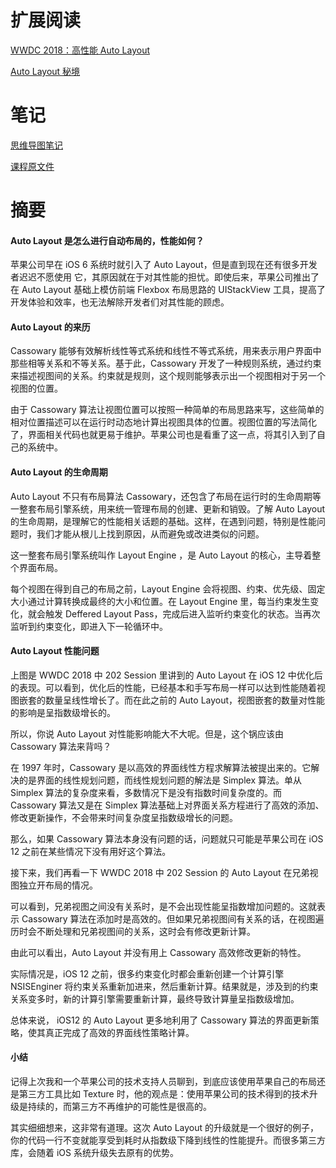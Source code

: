 # 扩展阅读

[WWDC 2018：高性能 Auto Layout](https://juejin.im/post/5b1ea5046fb9a01e2b2cc4a7)

[Auto Layout 秘境](https://github.com/johnlui/AutoLayout)

# 笔记
[思维导图笔记](https://github.com/rogertan30/GeekTime/blob/master/iOS%E5%BC%80%E5%8F%91%E9%AB%98%E6%89%8B%E8%AF%BE/AutoLayout%E6%98%AF%E6%80%8E%E4%B9%88%E8%BF%9B%E8%A1%8C%E8%87%AA%E5%8A%A8%E5%B8%83%E5%B1%80%E7%9A%84/iOS%E5%BC%80%E5%8F%91%E9%AB%98%E6%89%8B%E8%AF%BE_withMarginNotes.pdf)

[课程原文件](https://github.com/rogertan30/GeekTime/blob/master/iOS%E5%BC%80%E5%8F%91%E9%AB%98%E6%89%8B%E8%AF%BE/AutoLayout%E6%98%AF%E6%80%8E%E4%B9%88%E8%BF%9B%E8%A1%8C%E8%87%AA%E5%8A%A8%E5%B8%83%E5%B1%80%E7%9A%84/03%E4%B8%A8Auto%20Layout%20%E6%98%AF%E6%80%8E%E4%B9%88%E8%BF%9B%E8%A1%8C%E8%87%AA%E5%8A%A8%E5%B8%83%E5%B1%80%E7%9A%84%EF%BC%8C%E6%80%A7%E8%83%BD%E5%A6%82%E4%BD%95%EF%BC%9F.html)

# 摘要

#### Auto Layout 是怎么进行自动布局的，性能如何？

苹果公司早在 iOS 6 系统时就引入了 Auto Layout，但是直到现在还有很多开发者迟迟不愿使用 它，其原因就在于对其性能的担忧。即使后来，苹果公司推出了在 Auto Layout 基础上模仿前端 Flexbox 布局思路的 UIStackView 工具，提高了开发体验和效率，也无法解除开发者们对其性能的顾虑。

#### Auto Layout 的来历

Cassowary 能够有效解析线性等式系统和线性不等式系统，用来表示用户界面中那些相等关系和不等关系。基于此，Cassowary 开发了一种规则系统，通过约束来描述视图间的关系。约束就是规则，这个规则能够表示出一个视图相对于另一个视图的位置。

由于 Cassowary 算法让视图位置可以按照一种简单的布局思路来写，这些简单的相对位置描述可以在运行时动态地计算出视图具体的位置。视图位置的写法简化了，界面相关代码也就更易于维护。苹果公司也是看重了这一点，将其引入到了自己的系统中。

#### Auto Layout 的生命周期

Auto Layout 不只有布局算法 Cassowary，还包含了布局在运行时的生命周期等一整套布局引擎系统，用来统一管理布局的创建、更新和销毁。了解 Auto Layout 的生命周期，是理解它的性能相关话题的基础。这样，在遇到问题，特别是性能问题时，我们才能从根儿上找到原因，从而避免或改进类似的问题。

这一整套布局引擎系统叫作 Layout Engine ，是 Auto Layout 的核心，主导着整个界面布局。

每个视图在得到自己的布局之前，Layout Engine 会将视图、约束、优先级、固定大小通过计算转换成最终的大小和位置。在 Layout Engine 里，每当约束发生变化，就会触发 Deffered Layout Pass，完成后进入监听约束变化的状态。当再次监听到约束变化，即进入下一轮循环中。

#### Auto Layout 性能问题

上图是 WWDC 2018 中 202 Session 里讲到的 Auto Layout 在 iOS 12 中优化后的表现。可以看到，优化后的性能，已经基本和手写布局一样可以达到性能随着视图嵌套的数量呈线性增长了。而在此之前的 Auto Layout，视图嵌套的数量对性能的影响是呈指数级增长的。

所以，你说 Auto Layout 对性能影响能大不大呢。但是，这个锅应该由 Cassowary 算法来背吗？

在 1997 年时，Cassowary 是以高效的界面线性方程求解算法被提出来的。它解决的是界面的线性规划问题，而线性规划问题的解法是 Simplex 算法。单从 Simplex 算法的复杂度来看，多数情况下是没有指数时间复杂度的。而 Cassowary 算法又是在 Simplex 算法基础上对界面关系方程进行了高效的添加、修改更新操作，不会带来时间复杂度呈指数级增长的问题。

那么，如果 Cassowary 算法本身没有问题的话，问题就只可能是苹果公司在 iOS 12 之前在某些情况下没有用好这个算法。

接下来，我们再看一下 WWDC 2018 中 202 Session 的 Auto Layout 在兄弟视图独立开布局的情况。

可以看到，兄弟视图之间没有关系时，是不会出现性能呈指数增加问题的。这就表示 Cassowary 算法在添加时是高效的。但如果兄弟视图间有关系的话，在视图遍历时会不断处理和兄弟视图间的关系，这时会有修改更新计算。

由此可以看出，Auto Layout 并没有用上 Cassowary 高效修改更新的特性。

实际情况是，iOS 12 之前，很多约束变化时都会重新创建一个计算引擎 NSISEnginer 将约束关系重新加进来，然后重新计算。结果就是，涉及到的约束关系变多时，新的计算引擎需要重新计算，最终导致计算量呈指数级增加。

总体来说， iOS12 的 Auto Layout 更多地利用了 Cassowary 算法的界面更新策略，使其真正完成了高效的界面线性策略计算。

#### 小结

记得上次我和一个苹果公司的技术支持人员聊到，到底应该使用苹果自己的布局还是第三方工具比如 Texture 时，他的观点是：使用苹果公司的技术得到的技术升级是持续的，而第三方不再维护的可能性是很高的。

其实细细想来，这非常有道理。这次 Auto Layout 的升级就是一个很好的例子，你的代码一行不变就能享受到耗时从指数级下降到线性的性能提升。而很多第三方库，会随着 iOS 系统升级失去原有的优势。

